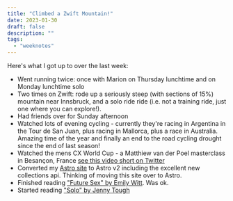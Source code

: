 ```yaml
---
title: "Climbed a Zwift Mountain!"
date: 2023-01-30
draft: false
description: ""
tags:
  - "weeknotes"
---
```


Here's what I got up to over the last week:

- Went running twice: once with Marion on Thursday lunchtime and on Monday lunchtime solo
- Two times on Zwift: rode up a seriously steep (with sections of 15%) mountain near Innsbruck, and a solo ride ride (i.e. not a training ride, just one where you can explore!).
- Had friends over for Sunday afternoon
- Watched lots of evening cycling - currently they're racing in Argentina in the Tour de San Juan, plus racing in Mallorca, plus a race in Australia. Amazing time of the year and finally an end to the road cycling drought since the end of last season!
- Watched the mens CX World Cup - a Matthiew van der Poel masterclass in Besançon, France [see this video short on Twitter](https://twitter.com/UCIcyclocrossWC/status/1620316072854360065)
- Converted my [Astro site](https://bigandy-astro.netlify.app/) to Astro v2 including the excellent new collections api. Thinking of moving this site over to Astro.
- Finished reading ["Future Sex" by Emily Witt](https://www.theguardian.com/books/2017/jan/01/future-sex-a-new-kind-of-free-love-emily-witt-review-orgasmic-meditation-burning-man-polyamory). Was ok.
- Started reading ["Solo" by Jenny Tough](https://www.amazon.co.uk/SOLO-running-across-mountains-taught/dp/178325470X)
